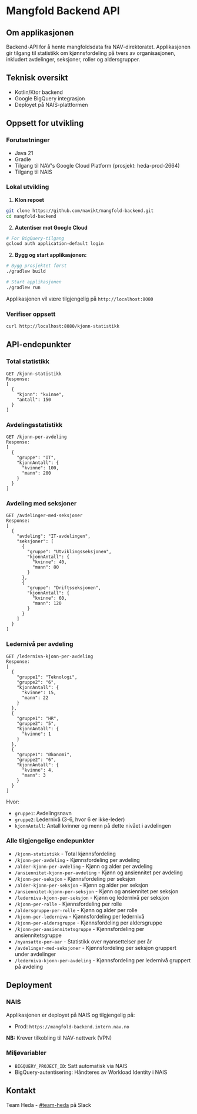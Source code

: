 # Mangfold Backend API

## Om applikasjonen
Backend-API for å hente mangfoldsdata fra NAV-direktoratet. Applikasjonen gir tilgang til statistikk om kjønnsfordeling på tvers av organisasjonen, inkludert avdelinger, seksjoner, roller og aldersgrupper.

## Teknisk oversikt
- Kotlin/Ktor backend
- Google BigQuery integrasjon
- Deployet på NAIS-plattformen

## Oppsett for utvikling

### Forutsetninger
- Java 21
- Gradle
- Tilgang til NAV's Google Cloud Platform (prosjekt: heda-prod-2664)
- Tilgang til NAIS

### Lokal utvikling

1. **Klon repoet**
```bash
git clone https://github.com/navikt/mangfold-backend.git
cd mangfold-backend
```

2. **Autentiser mot Google Cloud**
```bash
# For BigQuery-tilgang
gcloud auth application-default login
```

2. **Bygg og start applikasjonen:**
```bash
# Bygg prosjektet først
./gradlew build

# Start applikasjonen
./gradlew run
```

Applikasjonen vil være tilgjengelig på `http://localhost:8080`

### Verifiser oppsett
```bash
curl http://localhost:8080/kjonn-statistikk
```

## API-endepunkter

### Total statistikk
```http
GET /kjonn-statistikk
Response:
[
  {
    "kjonn": "kvinne",
    "antall": 150
  }
]
```

### Avdelingsstatistikk
```http
GET /kjonn-per-avdeling
Response:
[
  {
    "gruppe": "IT",
    "kjonnAntall": {
      "kvinne": 100,
      "mann": 200
    }
  }
]
```

### Avdeling med seksjoner
```http
GET /avdelinger-med-seksjoner
Response:
[
  {
    "avdeling": "IT-avdelingen",
    "seksjoner": [
      {
        "gruppe": "Utviklingsseksjonen",
        "kjonnAntall": {
          "kvinne": 40,
          "mann": 80
        }
      },
      {
        "gruppe": "Driftsseksjonen",
        "kjonnAntall": {
          "kvinne": 60,
          "mann": 120
        }
      }
    ]
  }
]
```

### Ledernivå per avdeling
```http
GET /lederniva-kjonn-per-avdeling
Response:
[
  {
    "gruppe1": "Teknologi",
    "gruppe2": "6",
    "kjonnAntall": {
      "kvinne": 15,
      "mann": 22
    }
  },
  {
    "gruppe1": "HR",
    "gruppe2": "5",
    "kjonnAntall": {
      "kvinne": 1
    }
  },
  {
    "gruppe1": "Økonomi",
    "gruppe2": "6",
    "kjonnAntall": {
      "kvinne": 4,
      "mann": 3
    }
  }
]
```

Hvor:
- `gruppe1`: Avdelingsnavn
- `gruppe2`: Ledernivå (3-6, hvor 6 er ikke-leder)
- `kjonnAntall`: Antall kvinner og menn på dette nivået i avdelingen

### Alle tilgjengelige endepunkter
- `/kjonn-statistikk` - Total kjønnsfordeling
- `/kjonn-per-avdeling` - Kjønnsfordeling per avdeling
- `/alder-kjonn-per-avdeling` - Kjønn og alder per avdeling
- `/ansiennitet-kjonn-per-avdeling` - Kjønn og ansiennitet per avdeling
- `/kjonn-per-seksjon` - Kjønnsfordeling per seksjon
- `/alder-kjonn-per-seksjon` - Kjønn og alder per seksjon
- `/ansiennitet-kjonn-per-seksjon` - Kjønn og ansiennitet per seksjon
- `/lederniva-kjonn-per-seksjon` - Kjønn og ledernivå per seksjon
- `/kjonn-per-rolle` - Kjønnsfordeling per rolle
- `/aldersgruppe-per-rolle` - Kjønn og alder per rolle
- `/kjonn-per-lederniva` - Kjønnsfordeling per ledernivå
- `/kjonn-per-aldersgruppe` - Kjønnsfordeling per aldersgruppe
- `/kjonn-per-ansiennitetsgruppe` - Kjønnsfordeling per ansiennitetsgruppe
- `/nyansatte-per-aar` - Statistikk over nyansettelser per år
- `/avdelinger-med-seksjoner` - Kjønnsfordeling per seksjon gruppert under avdelinger
- `/lederniva-kjonn-per-avdeling` - Kjønnsfordeling per ledernivå gruppert på avdeling


## Deployment

### NAIS
Applikasjonen er deployet på NAIS og tilgjengelig på:
- Prod: `https://mangfold-backend.intern.nav.no`

**NB:** Krever tilkobling til NAV-nettverk (VPN)

### Miljøvariabler
- `BIGQUERY_PROJECT_ID`: Satt automatisk via NAIS
- BigQuery-autentisering: Håndteres av Workload Identity i NAIS

## Kontakt
Team Heda - [#team-heda](https://nav-it.slack.com/archives/team-heda) på Slack


